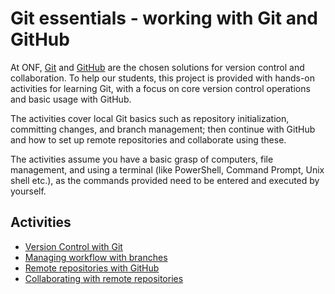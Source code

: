 # Git essentials - working with Git and GitHub

At ONF, [Git](https://git-scm.com/) and [GitHub](https://github.com/) are the chosen solutions for version control and collaboration. To help our students, this project is provided with hands-on activities for learning Git, with a focus on core version control operations and basic usage with GitHub.

The activities cover local Git basics such as repository initialization, committing changes, and branch management; then continue with GitHub and how to set up remote repositories and collaborate using these.

The activities assume you have a basic grasp of computers, file management, and using a terminal (like PowerShell, Command Prompt, Unix shell etc.), as the commands provided need to be entered and executed by yourself.

## Activities
* [Version Control with Git](./Version%20Control%20with%20Git.md)
* [Managing workflow with branches](./Managing%20workflow%20with%20branches.md)
* [Remote repositories with GitHub](./Remote%20repositories%20with%20GitHub.md)
* [Collaborating with remote repositories](./Collaborating%20with%20remote%20repositories.md)